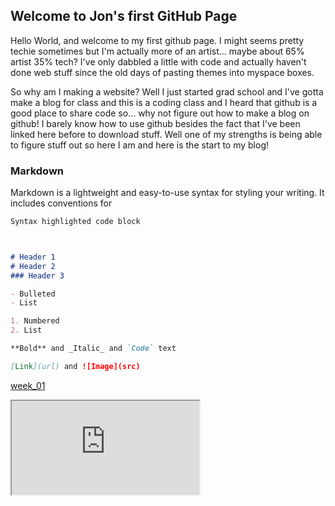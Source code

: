 ## Welcome to Jon's first GitHub Page

Hello World, and welcome to my first github page. I might seems pretty techie sometimes but I'm actually more of an artist... maybe about 65% artist 35% tech? I've only dabbled a little with code and actually haven't done web stuff since the old days of pasting themes into myspace boxes. 

So why am I making a website? Well I just started grad school and I've gotta make a blog for class and this is a coding class and I heard that github is a good place to share code so... why not figure out how to make a blog on github! I barely know how to use github besides the fact that I've been linked here before to download stuff. Well one of my strengths is being able to figure stuff out so here I am and here is the start to my blog!

### Markdown

Markdown is a lightweight and easy-to-use syntax for styling your writing. It includes conventions for

```markdown
Syntax highlighted code block



# Header 1
# Header 2
### Header 3

- Bulleted
- List

1. Numbered
2. List

**Bold** and _Italic_ and `Code` text

[Link](url) and ![Image](src)
```


[week_01](https://editor.p5js.org/phanman/present/bmr3uVzmw)

<iframe src="https://editor.p5js.org/phanman/embed/bmr3uVzmw" width=“1000px" height=“1000px"
 ></iframe>



